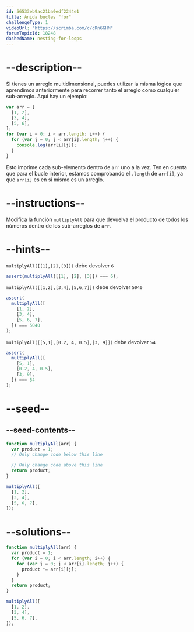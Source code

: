 ```yaml
---
id: 56533eb9ac21ba0edf2244e1
title: Anida bucles "for"
challengeType: 1
videoUrl: "https://scrimba.com/c/cRn6GHM"
forumTopicId: 18248
dashedName: nesting-for-loops
---
```


# --description--

Si tienes un arreglo multidimensional, puedes utilizar la misma lógica que aprendimos anteriormente para recorrer tanto el arreglo como cualquier sub-arreglo. Aquí hay un ejemplo:

```js
var arr = [
  [1, 2],
  [3, 4],
  [5, 6],
];
for (var i = 0; i < arr.length; i++) {
  for (var j = 0; j < arr[i].length; j++) {
    console.log(arr[i][j]);
  }
}
```

Esto imprime cada sub-elemento dentro de `arr` uno a la vez. Ten en cuenta que para el bucle interior, estamos comprobando el `.length` de `arr[i]`, ya que `arr[i]` es en sí mismo es un arreglo.

# --instructions--

Modifica la función `multiplyAll` para que devuelva el producto de todos los números dentro de los sub-arreglos de `arr`.

# --hints--

`multiplyAll([[1],[2],[3]])` debe devolver `6`

```js
assert(multiplyAll([[1], [2], [3]]) === 6);
```

`multiplyAll([[1,2],[3,4],[5,6,7]])` debe devolver `5040`

```js
assert(
  multiplyAll([
    [1, 2],
    [3, 4],
    [5, 6, 7],
  ]) === 5040
);
```

`multiplyAll([[5,1],[0.2, 4, 0.5],[3, 9]])` debe devolver `54`

```js
assert(
  multiplyAll([
    [5, 1],
    [0.2, 4, 0.5],
    [3, 9],
  ]) === 54
);
```

# --seed--

## --seed-contents--

```js
function multiplyAll(arr) {
  var product = 1;
  // Only change code below this line

  // Only change code above this line
  return product;
}

multiplyAll([
  [1, 2],
  [3, 4],
  [5, 6, 7],
]);
```

# --solutions--

```js
function multiplyAll(arr) {
  var product = 1;
  for (var i = 0; i < arr.length; i++) {
    for (var j = 0; j < arr[i].length; j++) {
      product *= arr[i][j];
    }
  }
  return product;
}

multiplyAll([
  [1, 2],
  [3, 4],
  [5, 6, 7],
]);
```
